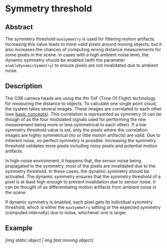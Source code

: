 # Symmetry threshold
## Abstract

The symmetry threshold `maxSymmetry` is used for filtering motion artifacts. Increasing this value leads to more valid pixels around moving objects, but it also increases the chances of computing wrong distance measurements for some pixels in the scene. In cases with a high ambient noise level, the dynamic symmetry should be enabled (with the parameter `enableDynamicSymmetry`) to ensure pixels are not invalidated due to ambient noise.

## Description

The O3R camera heads are using the ifm ToF (Time Of Flight) technology for measuring the distance to objects. To calculate one single point cloud, the system takes several images. These images are correlated to each other (see [basic concepts](INSERT-LINK)). This correlation is represented as symmetry (it can be though of as the four modulated signals used for performing the *raw* measurement being more or less symmetrical to each other). 
If a low symmetry threshold value is set, only the pixels where the correlation images are highly symmetrical (no or little motion artifacts) are valid. Due to inherent noise, no perfect symmetry is possible. 
Increasing the symmetry threshold validates more pixels including noisy pixels and potential motion artifacts.

In high-noise environment, it happens that, the sensor noise being propagated to the symmetry, most of the pixels are invalidated due to the symmetry threshold. In these cases, the dynamic symmetry should be activated. The dynamic symmetry ensures that the symmetry threshold of a pixel is at least high enough to prevent invalidation due to sensor noise. It can be thought of as differentiating motion artifacts from ambient noise in the scene.

If dynamic symmetry is enabled, each pixel gets its individual symmetry threshold, which is either the `maxSymmetry` setting or the expected symmetry (computed internally) due to noise, whichever one is larger.


## Example
*[img static object | img fast moving object]*
